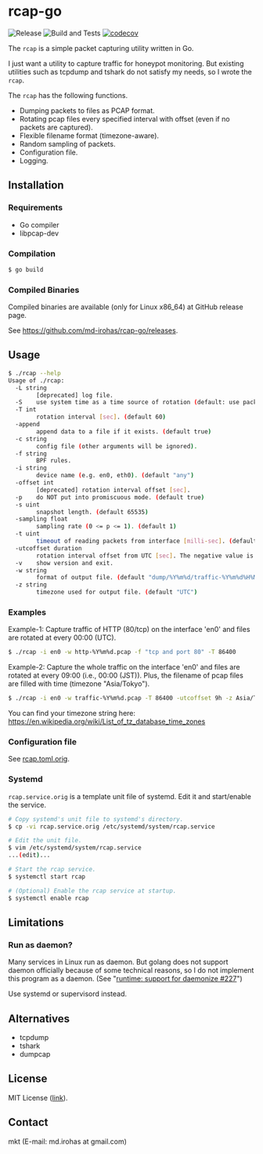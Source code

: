 # rcap-go

![Release](https://github.com/md-irohas/rcap-go/actions/workflows/release.yml/badge.svg)
![Build and Tests](https://github.com/md-irohas/rcap-go/actions/workflows/build.yml/badge.svg)
[![codecov](https://codecov.io/gh/md-irohas/rcap-go/branch/master/graph/badge.svg?token=QMU3RTHEBE)](https://codecov.io/gh/md-irohas/rcap-go)

The `rcap` is a simple packet capturing utility written in Go.

I just want a utility to capture traffic for honeypot monitoring.
But existing utilities such as tcpdump and tshark do not satisfy my needs, so I wrote the `rcap`.

The `rcap` has the following functions.

* Dumping packets to files as PCAP format.
* Rotating pcap files every specified interval with offset (even if no packets are captured).
* Flexible filename format (timezone-aware).
* Random sampling of packets.
* Configuration file.
* Logging.


## Installation

### Requirements

* Go compiler
* libpcap-dev


### Compilation

```sh
$ go build
```

### Compiled Binaries

Compiled binaries are available (only for Linux x86_64) at GitHub release page.

See https://github.com/md-irohas/rcap-go/releases.


## Usage

```sh
$ ./rcap --help
Usage of ./rcap:
  -L string
        [deprecated] log file.
  -S    use system time as a time source of rotation (default: use packet-captured time).
  -T int
        rotation interval [sec]. (default 60)
  -append
        append data to a file if it exists. (default true)
  -c string
        config file (other arguments will be ignored).
  -f string
        BPF rules.
  -i string
        device name (e.g. en0, eth0). (default "any")
  -offset int
        [deprecated] rotation interval offset [sec].
  -p    do NOT put into promiscuous mode. (default true)
  -s uint
        snapshot length. (default 65535)
  -sampling float
        sampling rate (0 <= p <= 1). (default 1)
  -t uint
        timeout of reading packets from interface [milli-sec]. (default 100)
  -utcoffset duration
        rotation interval offset from UTC [sec]. The negative value is also available.
  -v    show version and exit.
  -w string
        format of output file. (default "dump/%Y%m%d/traffic-%Y%m%d%H%M%S.pcap")
  -z string
        timezone used for output file. (default "UTC")
```


### Examples

Example-1: Capture traffic of HTTP (80/tcp) on the interface 'en0' and files are rotated at every 00:00 (UTC).

```sh
$ ./rcap -i en0 -w http-%Y%m%d.pcap -f "tcp and port 80" -T 86400
```

Example-2: Capture the whole traffic on the interface 'en0' and files are rotated at every 09:00 (i.e., 00:00 (JST)).
Plus, the filename of pcap files are filled with time (timezone "Asia/Tokyo").

```sh
$ ./rcap -i en0 -w traffic-%Y%m%d.pcap -T 86400 -utcoffset 9h -z Asia/Tokyo
```

You can find your timezone string here:
https://en.wikipedia.org/wiki/List_of_tz_database_time_zones


### Configuration file

See [rcap.toml.orig](rcap.toml.orig).


### Systemd

`rcap.service.orig` is a template unit file of systemd.
Edit it and start/enable the service.

```sh
# Copy systemd's unit file to systemd's directory.
$ cp -vi rcap.service.orig /etc/systemd/system/rcap.service

# Edit the unit file.
$ vim /etc/systemd/system/rcap.service
...(edit)...

# Start the rcap service.
$ systemctl start rcap

# (Optional) Enable the rcap service at startup.
$ systemctl enable rcap
```


## Limitations

### Run as daemon?

Many services in Linux run as daemon.
But golang does not support daemon officially because of some technical
reasons, so I do not implement this program as a daemon.
(See "[runtime: support for daemonize #227](https://github.com/golang/go/issues/227)")

Use systemd or supervisord instead.


## Alternatives

- tcpdump
- tshark
- dumpcap


## License

MIT License ([link](https://opensource.org/licenses/MIT)).


## Contact

mkt (E-mail: md.irohas at gmail.com)

